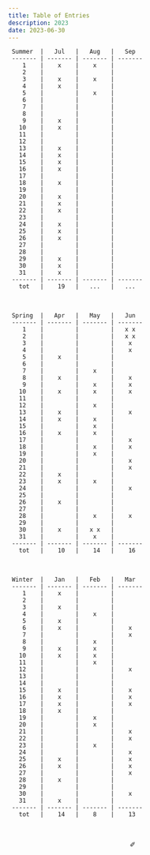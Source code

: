 ```yaml
---
title: Table of Entries
description: 2023
date: 2023-06-30
---
```


     Summer  |   Jul   |   Aug   |   Sep   
     ------- | ------- | ------- | -------
        1    |    x    |    x    |      
        2    |         |         |     
        3    |    x    |    x    |       
        4    |    x    |         |       
        5    |         |    x    |     
        6    |         |         |     
        7    |         |         |       
        8    |         |         |     
        9    |    x    |         |       
       10    |    x    |         |        
       11    |         |         |     
       12    |         |         |     
       13    |    x    |         |        
       14    |    x    |         |       
       15    |    x    |         |       
       16    |    x    |         |     
       17    |         |         |    
       18    |    x    |         |    
       19    |         |         |     
       20    |    x    |         |       
       21    |    x    |         |       
       22    |    x    |         |       
       23    |         |         |      
       24    |    x    |         |     
       25    |    x    |         |     
       26    |    x    |         |     
       27    |         |         |     
       28    |         |         |    
       29    |    x    |         |     
       30    |    x    |         |     
       31    |    x    |         |        
     ------- | ------- | ------- | -------
       tot   |    19   |   ...   |   ... 

&nbsp;

     Spring  |   Apr   |   May   |   Jun   
     ------- | ------- | ------- | -------
        1    |         |         |   x x 
        2    |         |         |   x x
        3    |         |         |    x  
        4    |         |         |    x  
        5    |    x    |         |     
        6    |         |         |     
        7    |         |    x    |       
        8    |    x    |         |    x
        9    |         |    x    |    x  
       10    |    x    |    x    |    x 
       11    |         |         |     
       12    |         |    x    |     
       13    |    x    |         |    x  
       14    |    x    |    x    |       
       15    |         |    x    |       
       16    |    x    |    x    |     
       17    |         |         |    x
       18    |         |    x    |    x
       19    |         |    x    |     
       20    |         |         |    x  
       21    |         |         |    x  
       22    |    x    |         |       
       23    |    x    |    x    |      
       24    |         |         |    x
       25    |         |         |     
       26    |    x    |         |     
       27    |         |         |     
       28    |         |    x    |    x
       29    |         |         |     
       30    |    x    |   x x   |     
       31    |         |    x    |        
     ------- | ------- | ------- | -------
       tot   |    10   |    14   |    16   

&nbsp;

     Winter  |   Jan   |   Feb   |   Mar   
     ------- | ------- | ------- | ------- 
        1    |    x    |         |         
        2    |         |         |        
        3    |    x    |         |        
        4    |         |    x    |         
        5    |    x    |         |        
        6    |    x    |         |    x    
        7    |         |         |    x    
        8    |         |    x    |        
        9    |    x    |    x    |        
       10    |    x    |    x    |         
       11    |         |    x    |         
       12    |         |         |    x    
       13    |         |         |         
       14    |         |         |         
       15    |    x    |         |    x   
       16    |    x    |         |    x    
       17    |    x    |         |    x    
       18    |    x    |         |         
       19    |         |    x    |        
       20    |         |    x    |         
       21    |         |         |    x    
       22    |         |         |    x   
       23    |         |    x    |        
       24    |         |         |    x    
       25    |    x    |         |    x    
       26    |    x    |         |    x    
       27    |         |         |    x
       28    |    x    |         |         
       29    |         |         |         
       30    |         |         |    x   
       31    |    x    |         |        
     ------- | ------- | ------- | ------- 
       tot   |    14   |    8    |    13   

&nbsp;

<div align="center">
  ✐
</div>
